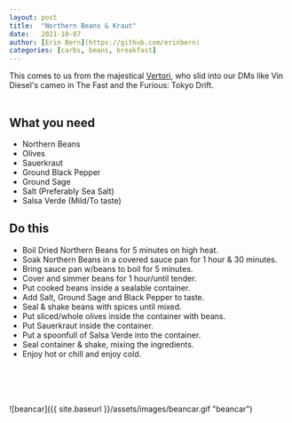 ```yaml
---
layout: post
title:  "Northern Beans & Kraut"
date:   2021-10-07
author: [Erin Bern](https://github.com/erinbern)
categories: [carbs, beans, breakfast]
---
```

This comes to us from the majestical [Vertori](https://mastodon.social/@vertori), who slid into our DMs like Vin Diesel's cameo in The Fast and the Furious: Tokyo Drift. <br/>
<br/>
## What you need
* Northern Beans
* Olives
* Sauerkraut
* Ground Black Pepper
* Ground Sage
* Salt (Preferably Sea Salt)
* Salsa Verde (Mild/To taste)

## Do this
* Boil Dried Northern Beans for 5 minutes on high heat.
* Soak Northern Beans in a covered sauce pan for 1 hour & 30 minutes.
* Bring sauce pan w/beans to boil for 5 minutes.
* Cover and simmer beans for 1 hour/until tender.
* Put cooked beans inside a sealable container.
* Add Salt, Ground Sage and Black Pepper to taste.
* Seal & shake beans with spices until mixed.
* Put sliced/whole olives inside the container with beans.
* Put Sauerkraut inside the container.
* Put a spoonfull of Salsa Verde into the container.
* Seal container & shake, mixing the ingredients.
* Enjoy hot or chill and enjoy cold.
<br/>
<br/>
<br/>
<br/>
![beancar]({{ site.baseurl }}/assets/images/beancar.gif "beancar")
